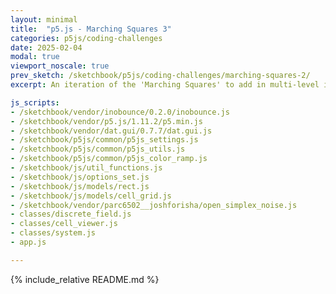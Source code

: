```yaml
---
layout: minimal
title:  "p5.js - Marching Squares 3"
categories: p5js/coding-challenges
date: 2025-02-04
modal: true
viewport_noscale: true
prev_sketch: /sketchbook/p5js/coding-challenges/marching-squares-2/
excerpt: An iteration of the 'Marching Squares' to add in multi-level isolines.

js_scripts:
- /sketchbook/vendor/inobounce/0.2.0/inobounce.js
- /sketchbook/vendor/p5.js/1.11.2/p5.min.js
- /sketchbook/vendor/dat.gui/0.7.7/dat.gui.js
- /sketchbook/p5js/common/p5js_settings.js
- /sketchbook/p5js/common/p5js_utils.js
- /sketchbook/p5js/common/p5js_color_ramp.js
- /sketchbook/js/util_functions.js
- /sketchbook/js/options_set.js
- /sketchbook/js/models/rect.js
- /sketchbook/js/models/cell_grid.js
- /sketchbook/vendor/parc6502__joshforisha/open_simplex_noise.js
- classes/discrete_field.js
- classes/cell_viewer.js
- classes/system.js
- app.js

---
```


{% include_relative README.md %}

